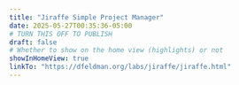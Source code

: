 ```yaml
---
title: "Jiraffe Simple Project Manager"
date: 2025-05-27T00:35:36-05:00
# TURN THIS OFF TO PUBLISH
draft: false
# Whether to show on the home view (highlights) or not
showInHomeView: true
linkTo: "https://dfeldman.org/labs/jiraffe/jiraffe.html"
---
```

